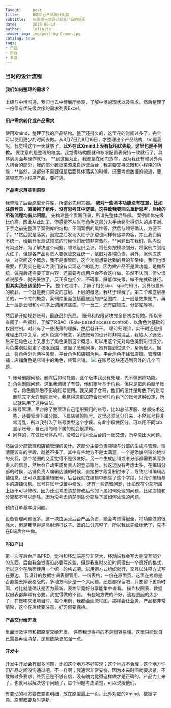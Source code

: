 ```yaml
---
layout:     post
title:      B端后台产品设计复盘
subtitle:   记录第一次设计后台产品的经历
date:       2018-09-14
author:     lefinite
header-img: img/post-bg-Ocean.jpg
catalog: true
tags: 
- 产品
- 后台 
- 复盘
---
```

### 当时的设计流程
#### 我们如何整理的需求？
上级与中博沟通，我们也去中博展厅参观，了解中博的现状以及需求。然后整理了一份带有优先级次序的需求列表Excel。
#### 用户需求转化成产品需求
使用Xmind，整理了我的产品结构。整了还挺久的，这里花的时间过多了，完全可以使用更少的时间去做。从8月7日到8月16日，才整理出个产品结构，tm逗我呢。我觉得这个一天就够了。**此外在此Xmind上没有标明优先级，这里也是不到位。**
要注意的是整理的粒度。我觉得结构图就和权限配置表保持一致就行了，具体到页面与操作就行。
**到这里为止，我都是在闭门造车，因为我还有和另外两人耦合的部分，我的部分数据来源来自运营后台；我需要支持云眼和小程序的功能；**当然，这部分不需要但是后面具体落实的时候，还要考虑数据的流通，要兼容现有小程序产品，要打通。
#### 产品需求落实到原型
我整理了后台原型元件库，所谓必先利其器。
**我对一些基本功能没有在意，比如注册登录，直接拖了组件，没有思考其中逻辑。这导致我要回头重新思考，后续的所有流程均有此问题。**
先构建整个页面目录，所谓先整体后局部。
案例库优先级比价高。因此从此动工，但感觉不从账号角色这部分入手始终觉得切入的点不对。下手之前先整理了案例库的结构，不同案例的属性等，然后与领导确认，方便下手。**然后就是落实，画完之后发现大红子那边也同样有这块内容，并且我们俩不统一，给到开发测试预览的时候他们反馈非常激烈。**问题出在我们，队内没有沟通好，为了解决这个问题，领导组织会议，将任务按模块划分，将案例库划给大红子，但是各产品负责人要保证交互统一，依旧对各端负责。另外，案例库这块，对空间这个概念，我不是很赞同，这个功能想要达到的目的非常棒，我们也很需要，但我实在是认为我们没有实现这个的能力，因为做产品不是做功能，是做系统，做完后还需要丰富内容，还需要考虑用户会不会这样做。虽然不认同，但少很难说服多，就先妥协了，反正多包括少，不碍事，降低优先级，做不完就砍就行。**但其实我应该坚持一下。**
整个过程中，了解了相关sku、spu的知识，另外很意外的收获，一个就是我们常说的底层、上层的概念，我终于理解了。第二个和底层相关的，一个库的概念，案例库里面包括最底层的户型图库，上一层是效果图库，再上一层是云眼和小程序上调用这些库。举一反三，还有店铺库、分部库等等。

然后是开始规划账号，最底层的东西。
账号和权限这块完全是初次接触，所以先查阅了一些资料，了解了RBAC（Role-based access control），以角色为基础的权限控制。对此有了一些浅薄的理解，然后就开干。
理论归理论，实干时还是很难理出其中关系。光角色这个概念，系统账号的设计将非常混乱，我陷入了迷茫，后来在角色之上又想出了角色类别这个概念，可以用这个先对角色类别进行区分，角色类别就划定了权限范围，这里了感谢同事，她有提到过这个，帮助很大。据此，将角色分为两种类型，平台角色和店铺角色。平台角色不经营店铺，管理店铺；店铺角色是店铺中的角色，经营店铺。
![](https://ws1.sinaimg.cn/large/006tNbRwgy1fv91zonz6aj30bn0e5wg2.jpg)
在账号这块还遇到另外的几个问题。
1. 账号删除问题。删除后如何处置，这个版本我没有处理，先不做删除功能。
2. 角色删除问题。这里我调研了有赞，他们账号基于角色，但只是把角色赋予账号，角色删除后不影响账号使用。我又问了仓哥，他们的设计是角色下的账号删除完才允许删除账号，我觉得这更加符合账号时角色下的账号这种设定，所以就采用了这种做法。
3. 账号管理。平台除了要管理自己组织要用的账号，比如总部客服、总部技术这些，还要管理下属分部、下属店铺的账号。这里必须区分开来，不然账号将非常混乱，所以我引入了账号类型这个字段。有此字段做区分，可以用不同tab显示账号，自己用的和下属的就会很清晰。
4. 同样的，在做账号体系时，没和公司运营后台的一起交流，所幸没出大问题。

然后做分部管理和店铺管理的设计。这部分主要负责店铺与分部的生成与管理。理清楚该有的字段，就差不多了。其中有些地方不是太满意，一个是添加店铺的地址的交互，那个地图的交互觉得不是很友好。另一个生成店铺或者分部都需要填写负责人的信息，然后会自动生成负责人的登录账号。我这边没有考虑太多，在编辑分部的时候，店铺负责人编辑店铺的时候，直接把字段复制过来了，导致店铺编辑店铺信息，还可以直接编辑账号，后台我就在编辑中删除了这个字段，只允许编辑基本的店铺信息。账号在账号设置中修改。
还有一些遗留问题，比如现在分部所属上级不可以修改，因为还没考虑清楚修改后他的下属如何处理的问题。比如店铺和分部都不可以删除，因为没考虑清楚删除分部后下属如何处理的问题。

预约订单基本没问题。

设备管理问题很多。这一块由运营后台产品负责，她会考虑得很全，将功能做的很强大，但是我觉得是高射炮打蚊子。做的过分完整了。所以我优先级标低了，先不在B端后台中做。

#### PRD产出
第一次写后台产品PRD，觉得和移动端差异非常大，移动端我会写大量交互部分的东西。后台我会觉得没必要写这些，但是我当时又没时间理出一个很好的格式，所以这个在后面使用一个统一的格式吧。以用例方式组织就行，交互以注释方式写在旁边。
我设计的数据字典表很管用，一份表格，一份在原型页。这里在考虑是否直接去掉表格版的。多地方同步是一个大问题。还是都保留吧，只要留下更新时间，对比就能确认是否为最新。表格毕竟好分享能集中查看。
操作权限表、数据权限表都非常有必要，我觉得做的不错。
有些地方做的不好，流程图画的太少了，在做哆来米项目时，每个用例，我都会画流程图，那样会让业务、产品都非常清晰，这个在后续要注意，好习惯要保持。

#### 产品交付给开发
里面涉及评审和把原型交给开发。
评审我觉得将的不是很容易懂。这里只能说自己需要再理清楚，逻辑链条更加强一点。

#### 开发中
开发中开发会有很多问题，比如这个地方不好实现；这个地方不合理；这个地方你们产品之间没沟通过吧，不一样啊；我通常非常妥协，因为本来时间就要求紧，不敢做过多要求，终究还是不够自信，没有魄力觉得这样做才是正确的。产品力上来了，也就可以解决这个问题了，每个问题考虑清楚，可以说服他们。

有变动的地方要做变更明细，放在原型最上一页。此外对应的Xmind、数据字典、原型都要及时更新。